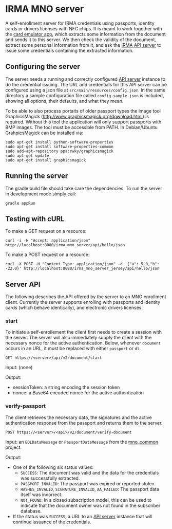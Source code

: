 # IRMA MNO server

A self-enrollment server for IRMA credentials using passports, identity cards or drivers licenses with NFC chips. It is meant to work together with the [card emulator app](https://github.com/credentials/irma_android_cardemu), which extracts some information from the document and sends it to this server. We then check the validity of the document, extract some personal information from it, and ask the [IRMA API server](https://github.com/credentials/irma_api_server) to issue some credentials containing the extracted information.


## Configuring the server

The server needs a running and correctly configured [API server](https://github.com/credentials/irma_api_server) instance to do the credential issuing. The URL and credentials for this API server can be configured using a json file at `src/main/resources/config.json`. In the same directory a sample configuration file called `config.sample.json` is included, showing all options, their defaults, and what they mean.

To be able to also process portaits of older passport types the image tool GraphicsMagick (http://www.graphicsmagick.org/download.html) is required. Without this tool the application will only support passports with BMP images. The tool must be accessible from PATH. In Debian/Ubuntu GrahpicsMagick can be installed via:

    sudo apt-get install python-software-properties
    sudo apt-get install software-properties-common
    sudo add-apt-repository ppa:rwky/graphicsmagick
    sudo apt-get update
    sudo apt-get install graphicsmagick

## Running the server

The gradle build file should take care the dependencies. To run the server in development mode simply call:

    gradle appRun

## Testing with cURL

To make a GET request on a resource:

    curl -i -H "Accept: application/json" http://localhost:8080/irma_mno_server/api/hello/json

To make a POST request on a resource:

    curl -X POST -H "Content-Type: application/json" -d '{"a": 5.0,"b": -22.0}' http://localhost:8080/irma_mno_server_jersey/api/hello/json

## Server API

The following describes the API offered by the server to an MNO enrollment client. Currently the server supports enrolling with passports and identity cards (which behave identically), and electronic drivers licenses.

### start

To initiate a self-enrollement the client first needs to create a session with the server. The server will also immediately supply the client with the necessary nonce for the active authentication. Below, whenever `document` occurs in an URL, it must be replaced with either `passport` or `dl`.

`GET https://<server>/api/v2/document/start`

Input: (none)

Output:

 * sessionToken: a string encoding the session token
 * nonce: a Base64 encoded nonce for the active authentication

### verify-passport

The client retrieves the necessary data, the signatures and the active authentication response from the passport and returns them to the server.

`POST https://<server>/<api>/v2/document/verify-document`

Input: an `EDLDataMessage` or `PassportDataMessage` from the [mno_common](https://github.com/credentials/irma_mno_common/) project.

Output:
 * One of the following six status values:
   * `SUCCESS`: The document was valid and the data for the credentials was successfully extracted.
   * `PASSPORT_INVALID`: The passport was expired or reported stolen.
   * `HASHES_INVALID`, `SIGNATURE_INVALID`, `AA_FAILED`: The passport data itself was incorrect.
   * `NOT_FOUND`: In a closed subscription model, this can be used to indicate that the document owner was not found in the subscriber database.
 * If the status was `SUCCESS`, a URL to an [API server](https://github.com/credentials/irma_api_server) instance that will continue issuance of the credentials.
